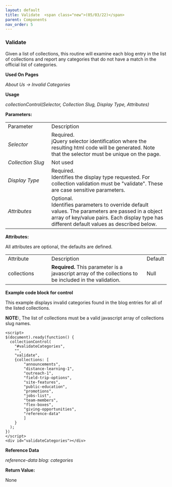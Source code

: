 ```yaml
---
layout: default
title: Validate  <span class="new">(05/03/22)</span>
parent: Components
nav_order: 5
---
```


### Validate

Given a list of collections, this routine will examine each blog
entry in the list of collections and report any categories 
that do not have a match in the official list of categories. 

**Used On Pages**

*About Us -> Invalid Categories*

**Usage**

*collectionControl(Selector, Collection Slug, Display Type, Attributes)*

**Parameters:**

<table class="ws-table-all notranslate">
  <tbody>
    <tr class="tableTop">
     <td style="width:120px">Parameter</td>
     <td>Description</td>
    </tr>
    <tr>
      <td><em>Selector</em></td>
      <td>Required.<br>jQuery selector identification where the resulting html code will be generated.  Note that the selector must be unique on the page.</td>
    </tr>
    <tr>
      <td><em>Collection Slug</em></td>
      <td>Not used</td>
    </tr>
    <tr>
      <td><em>Display Type</em></td>
      <td>Required.<br>Identifies the display type requested.  For collection validation must be "validate".  These are case sensitive parameters. </td>
    </tr>
    <tr>
      <td><em>Attributes</em></td>
      <td>Optional.<br>Identifies parameters to override default values.  The parameters are passed in a object array of key/value pairs.  Each display type has different default values as described below. </td>
    </tr>
  </tbody>
</table>

**Attributes:**

All attributes are optional, the defaults are defined.

<table class="ws-table-all notranslate">
  <tbody>
    <tr class="tableTop">
     <td style="width:120px">Attribute</td>
     <td>Description</td>
     <td>Default</td>
    </tr>
    <tr>
      <td>collections</td>
      <td><strong>Required.</strong> This parameter is a javascript array of the collections to be included in the validation.
     </td>
     <td>Null</td>
    </tr>
  </tbody>
</table>

**Example code block for control**

This example displays invalid categories found in the blog entries for all of the listed collections.

**NOTE:**, The list of collections must be a valid javascript
array of collections slug names.

```
<script>
$(document).ready(function() {
  collectionControl(
    "#validateCategories",
    "",
    "validate",
    {collections: [
        "announcements",
        "distance-learning-1",
        "outreach-1",
        "field-trip-options",
        "site-features",
        "public-education",
        "promotions",
        "jobs-list",
        "team-members",
        "flex-boxes",
        "giving-opportunities",
        "reference-data"
        ]
    }
  );
})
</script>
<div id="validateCategories"></div>
```

**Reference Data**

*reference-data blog: categories*

**Return Value:**

None

